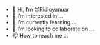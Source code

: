 - 👋 Hi, I’m @Ridloyanuar
- 👀 I’m interested in ...
- 🌱 I’m currently learning ...
- 💞️ I’m looking to collaborate on ...
- 📫 How to reach me ...

<!---
Ridloyanuar/Ridloyanuar is a ✨ special ✨ repository because its `README.md` (this file) appears on your GitHub profile.
You can click the Preview link to take a look at your changes.
--->
